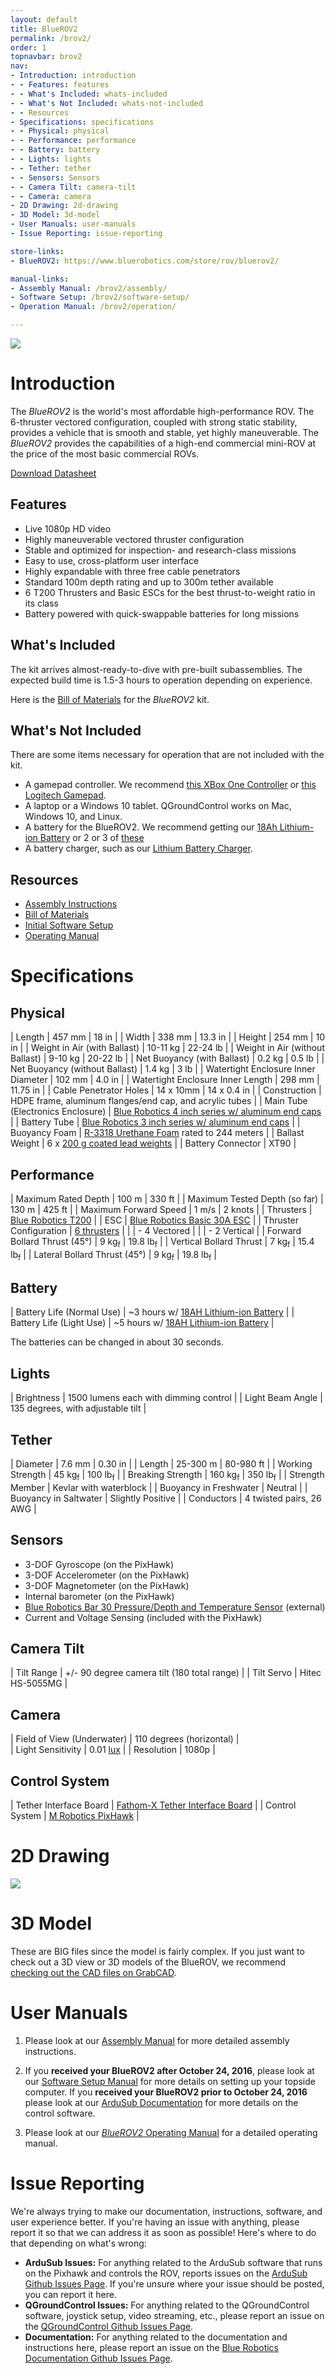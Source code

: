 ```yaml
---
layout: default
title: BlueROV2
permalink: /brov2/
order: 1
topnavbar: brov2
nav:
- Introduction: introduction
- - Features: features
- - What's Included: whats-included
- - What's Not Included: whats-not-included
- - Resources
- Specifications: specifications
- - Physical: physical
- - Performance: performance
- - Battery: battery
- - Lights: lights
- - Tether: tether
- - Sensors: Sensors
- - Camera Tilt: camera-tilt
- - Camera: camera
- 2D Drawing: 2d-drawing
- 3D Model: 3d-model
- User Manuals: user-manuals
- Issue Reporting: issue-reporting

store-links:
- BlueROV2: https://www.bluerobotics.com/store/rov/bluerov2/

manual-links:
- Assembly Manual: /brov2/assembly/
- Software Setup: /brov2/software-setup/
- Operation Manual: /brov2/operation/

---
```


<img src="/brov2/cad/BlueROV2-Honaunau-6.png" class="img-responsive img-center" style="max-width:800px" />

# Introduction

The _BlueROV2_ is the world's most affordable high-performance ROV. The 6-thruster vectored configuration, coupled with strong static stability, provides a vehicle that is smooth and stable, yet highly maneuverable. The _BlueROV2_ provides the capabilities of a 
high-end commercial mini-ROV at the price of the most basic commercial ROVs.

<a href="http://bluerobotics.com/downloads/bluerov2.pdf" alt="BlueROV2 Datasheet"><i class="fa fa-download" aria-hidden="true"></i> Download Datasheet</a>

## Features

- Live 1080p HD video
- Highly maneuverable vectored thruster configuration
- Stable and optimized for inspection- and research-class missions
- Easy to use, cross-platform user interface
- Highly expandable with three free cable penetrators
- Standard 100m depth rating and up to 300m tether available
- 6 T200 Thrusters and Basic ESCs for the best thrust-to-weight ratio in its class
- Battery powered with quick-swappable batteries for long missions

## What's Included

The kit arrives almost-ready-to-dive with pre-built subassemblies. The expected build time is 1.5-3 hours to operation depending on experience.

Here is the [Bill of Materials](/brov2/assembly/#whats-included) for the _BlueROV2_ kit.

## What's Not Included

There are some items necessary for operation that are not included with the kit. 

 - A gamepad controller. We recommend [this XBox One Controller](https://www.microsoft.com/en-us/store/d/xbox-wireless-controller/8vcw8gln9vrf/ljvk?cid=msft_web_collection&activetab=pivot%3atechspecstab) or [this Logitech Gamepad](http://gaming.logitech.com/en-us/product/f310-gamepad).
 - A laptop or a Windows 10 tablet. QGroundControl works on Mac, Windows 10, and Linux.
 - A battery for the BlueROV2. We recommend getting our [18Ah Lithium-ion Battery](https://www.bluerobotics.com/store/rov/bluerov2/battery-li-4s-18ah-r2-rp/) or 2 or 3 of [these](https://hobbyking.com/en_us/multistar-high-capacity-10000mah-4s-12c-multi-rotor-lipo-pack-w-xt90.html)
 - A battery charger, such as our [Lithium Battery Charger](http://www.bluerobotics.com/store/electronics/batteries/lithium-battery-charger/).  

## Resources

 - [Assembly Instructions](/brov2/assembly/)
 - [Bill of Materials](/brov2/assembly/#whats-included)
 - [Initial Software Setup](/brov2/software-setup)
 - [Operating Manual](/brov2/operation)

# Specifications

## Physical 

| Length                                 | 457 mm                     | 18 in                      |
| Width                                  | 338 mm                     | 13.3 in                    |
| Height                                 | 254 mm                     | 10 in                      |
| Weight in Air (with Ballast)           | 10-11 kg                   | 22-24 lb                   |
| Weight in Air (without Ballast)        | 9-10 kg                    | 20-22 lb                   |
| Net Buoyancy (with Ballast)            | 0.2 kg                     | 0.5 lb                     |
| Net Buoyancy (without Ballast)         | 1.4 kg                     | 3 lb                	   |
| Watertight Enclosure Inner Diameter    | 102 mm                     | 4.0 in                     |
| Watertight Enclosure Inner Length      | 298 mm                     | 11.75 in                   |
| Cable Penetrator Holes                 | 14 x 10mm                  | 14 x 0.4 in                |
| Construction                           | HDPE frame, aluminum flanges/end cap, and acrylic tubes |
| Main Tube (Electronics Enclosure)      | [Blue Robotics 4 inch series w/ aluminum end caps](http://docs.bluerobotics.com/watertight-enclosures/#specifications-4-series)        |
| Battery Tube                           | [Blue Robotics 3 inch series w/ aluminum end caps](http://docs.bluerobotics.com/watertight-enclosures/#specifications-3-series)        |
| Buoyancy Foam                          | [R-3318 Urethane Foam](https://www.bluerobotics.com/store/buoyancy-ballast/float-r3318-r1/) rated to 244 meters                |
| Ballast Weight                         | 6 x [200 g coated lead weights](https://www.bluerobotics.com/store/parts/ballast-200g-r1/)                             |
| Battery Connector						 | XT90                                                    |

## Performance 

| Maximum Rated Depth                    | 100 m         | 330 ft        |
| Maximum Tested Depth (so far)          | 130 m         | 425 ft        |
| Maximum Forward Speed                  | 1 m/s         | 2 knots       |
| Thrusters                              | [Blue Robotics T200](http://docs.bluerobotics.com/thrusters/t200/)            |
| ESC                                    | [Blue Robotics Basic 30A ESC](http://docs.bluerobotics.com/besc/)   |
| Thruster Configuration                 | [6 thrusters](http://ardusub.com/images/vectored-frame.png)                   |
|                                        | - 4 Vectored                  | 
|                                        | - 2 Vertical                  | 
| Forward Bollard Thrust (45°)           | 9 kg<sub>f</sub>      | 19.8 lb<sub>f</sub>     |
| Vertical Bollard Thrust                | 7 kg<sub>f</sub>       | 15.4 lb<sub>f</sub>      |
| Lateral Bollard Thrust (45°)           | 9 kg<sub>f</sub>      | 19.8 lb<sub>f</sub>      |

## Battery

| Battery Life (Normal Use)              | ~3 hours w/ [18AH Lithium-ion Battery](https://bluerobotics.com/store/rov/bluerov2/battery-li-4s-18ah-r2-rp/) |
| Battery Life (Light Use)               | ~5 hours w/ [18AH Lithium-ion Battery](https://bluerobotics.com/store/rov/bluerov2/battery-li-4s-18ah-r2-rp/) |

The batteries can be changed in about 30 seconds.

## Lights

| Brightness       | 1500 lumens each with dimming control                  |
| Light Beam Angle | 135 degrees, with adjustable tilt                    |

## Tether

| Diameter | 7.6 mm | 0.30 in |
| Length   | 25-300 m | 80-980 ft |
| Working Strength | 45 kg<sub>f</sub> | 100 lb<sub>f</sub> |
| Breaking Strength | 160 kg<sub>f</sub> | 350 lb<sub>f</sub> |
| Strength Member | Kevlar with waterblock |
| Buoyancy in Freshwater | Neutral |
| Buoyancy in Saltwater | Slightly Positive |
| Conductors | 4 twisted pairs, 26 AWG |

## Sensors

- 3-DOF Gyroscope (on the PixHawk)
- 3-DOF Accelerometer (on the PixHawk)
- 3-DOF Magnetometer (on the PixHawk)
- Internal barometer (on the PixHawk)
- [Blue Robotics Bar 30 Pressure/Depth and Temperature Sensor](http://docs.bluerobotics.com/bar30/) (external) 
- Current and Voltage Sensing (included with the PixHawk)

## Camera Tilt
					   
| Tilt Range                 | +/- 90 degree camera tilt (180 total range)                                             | 
| Tilt Servo                 | Hitec HS-5055MG         |

## Camera

| Field of View (Underwater) | 110 degrees (horizontal)                                                              |                                                      
| Light Sensitivity          | 0.01 [lux](https://en.wikipedia.org/wiki/Lux#Illuminance)                              |
| Resolution                 | 1080p                                                                                 |

## Control System

| Tether Interface Board              	| [Fathom-X Tether Interface Board](http://docs.bluerobotics.com/fathom-x/)                |
| Control System 						| [M Robotics PixHawk](https://www.bluerobotics.com/store/electronics/pixhawk-r1/)         |

# 2D Drawing

<img src="/brov2/cad/2d-drawing-brov2-2018.png" class="img-responsive img-center" />

# 3D Model

These are BIG files since the model is fairly complex. If you just want to check out a 3D view or 3D models of the BlueROV, we recommend [checking out the CAD files on GrabCAD](https://grabcad.com/library/bluerobotics-bluerov2-standard-1).

# User Manuals

1. Please look at our [Assembly Manual](/brov2/assembly) for more detailed assembly instructions.

2. If you **received your BlueROV2 after October 24, 2016**, please look at our [Software Setup Manual](/brov2/software-setup/) for more details on setting up your topside computer. If you **received your BlueROV2 prior to October 24, 2016** please look at our [ArduSub Documentation](http://ardusub.com/introduction/#overview) for more details on the control software.

3. Please look at our [_BlueROV2_ Operating Manual](/brov2/operation) for a detailed operating manual.

# Issue Reporting

We're always trying to make our documentation, instructions, software, and user experience better. If you're having an issue with anything, please report it so that we can address it as soon as possible! Here's where to do that depending on what's wrong:

- **ArduSub Issues:** For anything related to the ArduSub software that runs on the Pixhawk and controls the ROV, reports issues on the [ArduSub Github Issues Page](https://github.com/bluerobotics/ardusub/issues). If you're unsure where your issue should be posted, you can report it here.
- **QGroundControl Issues:** For anything related to the QGroundControl software, joystick setup, video streaming, etc., please report an issue on the [QGroundControl Github Issues Page](https://github.com/mavlink/qgroundcontrol/issues).
- **Documentation:** For anything related to the documentation and instructions here, please report an issue on the [Blue Robotics Documentation Github Issues Page](https://github.com/bluerobotics/bluerobotics.github.io/issues).


